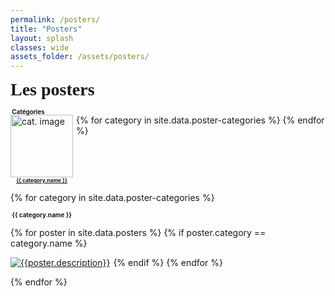 ```yaml
---
permalink: /posters/
title: "Posters"
layout: splash
classes: wide
assets_folder: /assets/posters/
---
```


<div>
  <span style="font-size:2em;font-family: 'Dancing Script', cursive;font-weight: bold;">Les posters</span>

</div>

<span style="font-size:0.7em;font-weight: bold;"><i class="fas fa-fw fa-tags" aria-hidden="true"></i>&nbsp;Catégories</span>
<div style="margin-top: -15px;">
  {% for category in site.data.poster-categories %}
    <div style="float:left;margin-right: 5px;">
      <a href="#{{ category.name }}"><img width="100" height="100" src="{{site.baseurl}}/assets/images/authors/{{ category.image }}" alt="cat. image"></a>
      <br>
      <div style="width: 100;text-align: center">
        <span style="font-size:0.6em;font-weight: bold"><a href="#{{ category.name }}">{{ category.name }}</a></span>
      </div>
    </div>
  {% endfor %}
</div>

<div style="clear:left">
</div>

{% for category in site.data.poster-categories %}
  <div style="margin-top: 5px;">
    <a name="{{ category.name }}"></a>
    <span style="font-size:0.7em;font-weight: bold;"><i class="fas fa-fw fa-tags" aria-hidden="true"></i>&nbsp;{{ category.name }}</span>
  </div>

  {% for poster in site.data.posters %}
    {% if poster.category == category.name %}
      <div style="margin-right: 5px;margin-bottom: 5px;float:left;">
        <a href="{{site.baseurl}}{{page.assets_folder}}{{poster.image}}" target="_blank" class=".btn .btn--success .btn--large">
          <img src="{{site.baseurl}}{{page.assets_folder}}{{poster.thumbnail}}" alt="{{poster.description}}">
        </a>
        <!-- w300 A4 -->
      </div>
    {% endif %}
  {% endfor %}

  <div style="clear:left">
  </div>
{% endfor %}
